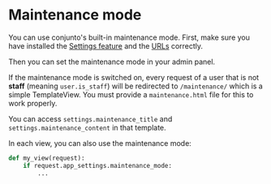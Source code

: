 # Maintenance mode

You can use conjunto's built-in maintenance mode. First, make sure you have installed the [Settings feature](settings.md) and the [URLs](urls.md) correctly.

Then you can set the maintenance mode in your admin panel.

If the maintenance mode is switched on, every request of a user that is not **staff** (meaning `user.is_staff`) will be redirected to `/maintenance/` which is a simple TemplateView.
You must provide a `maintenance.html` file for this to work properly.

You can access `settings.maintenance_title` and `settings.maintenance_content` in that template.


In each view, you can also use the maintenance mode:

```python
def my_view(request):
    if request.app_settings.maintenance_mode:
        ...
```
